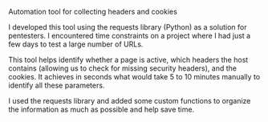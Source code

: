 Automation tool for collecting headers and cookies

I developed this tool using the requests library (Python) as a solution for pentesters. I encountered time constraints on a project where I had just a few days to test a large number of URLs.

This tool helps identify whether a page is active, which headers the host contains (allowing us to check for missing security headers), and the cookies. It achieves in seconds what would take 5 to 10 minutes manually to identify all these parameters.

I used the requests library and added some custom functions to organize the information as much as possible and help save time.
